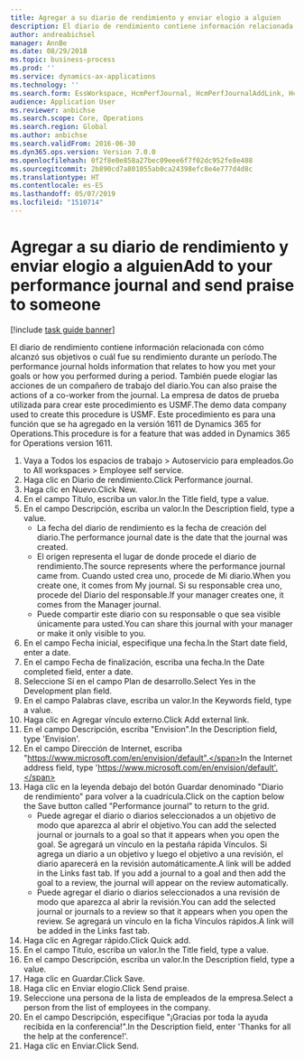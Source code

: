 ```yaml
---
title: Agregar a su diario de rendimiento y enviar elogio a alguien
description: El diario de rendimiento contiene información relacionada con cómo alcanzó sus objetivos o cuál fue su rendimiento durante un período.
author: andreabichsel
manager: AnnBe
ms.date: 08/29/2018
ms.topic: business-process
ms.prod: ''
ms.service: dynamics-ax-applications
ms.technology: ''
ms.search.form: EssWorkspace, HcmPerfJournal, HcmPerfJournalAddLink, HcmPerfPraise, HcmWorkerLookUpByPerson, HcmPerfJournalAdd
audience: Application User
ms.reviewer: anbichse
ms.search.scope: Core, Operations
ms.search.region: Global
ms.author: anbichse
ms.search.validFrom: 2016-06-30
ms.dyn365.ops.version: Version 7.0.0
ms.openlocfilehash: 0f2f8e0e858a27bec09eee6f7f02dc952fe8e408
ms.sourcegitcommit: 2b890cd7a801055ab0ca24398efc8e4e777d4d8c
ms.translationtype: HT
ms.contentlocale: es-ES
ms.lasthandoff: 05/07/2019
ms.locfileid: "1510714"
---
```

# <a name="add-to-your-performance-journal-and-send-praise-to-someone"></a><span data-ttu-id="f57b9-103">Agregar a su diario de rendimiento y enviar elogio a alguien</span><span class="sxs-lookup"><span data-stu-id="f57b9-103">Add to your performance journal and send praise to someone</span></span>

[!include [task guide banner](../../includes/task-guide-banner.md)]

<span data-ttu-id="f57b9-104">El diario de rendimiento contiene información relacionada con cómo alcanzó sus objetivos o cuál fue su rendimiento durante un período.</span><span class="sxs-lookup"><span data-stu-id="f57b9-104">The performance journal holds information that relates to how you met your goals or how you performed during a period.</span></span> <span data-ttu-id="f57b9-105">También puede elogiar las acciones de un compañero de trabajo del diario.</span><span class="sxs-lookup"><span data-stu-id="f57b9-105">You can also praise the actions of a co-worker from the journal.</span></span> <span data-ttu-id="f57b9-106">La empresa de datos de prueba utilizada para crear este procedimiento es USMF.</span><span class="sxs-lookup"><span data-stu-id="f57b9-106">The demo data company used to create this procedure is USMF.</span></span> <span data-ttu-id="f57b9-107">Este procedimiento es para una función que se ha agregado en la versión 1611 de Dynamics 365 for Operations.</span><span class="sxs-lookup"><span data-stu-id="f57b9-107">This procedure is for a feature that was added in Dynamics 365 for Operations version 1611.</span></span>

1. <span data-ttu-id="f57b9-108">Vaya a Todos los espacios de trabajo > Autoservicio para empleados.</span><span class="sxs-lookup"><span data-stu-id="f57b9-108">Go to All workspaces > Employee self service.</span></span>
2. <span data-ttu-id="f57b9-109">Haga clic en Diario de rendimiento.</span><span class="sxs-lookup"><span data-stu-id="f57b9-109">Click Performance journal.</span></span>
3. <span data-ttu-id="f57b9-110">Haga clic en Nuevo.</span><span class="sxs-lookup"><span data-stu-id="f57b9-110">Click New.</span></span>
4. <span data-ttu-id="f57b9-111">En el campo Título, escriba un valor.</span><span class="sxs-lookup"><span data-stu-id="f57b9-111">In the Title field, type a value.</span></span>
5. <span data-ttu-id="f57b9-112">En el campo Descripción, escriba un valor.</span><span class="sxs-lookup"><span data-stu-id="f57b9-112">In the Description field, type a value.</span></span>
    * <span data-ttu-id="f57b9-113">La fecha del diario de rendimiento es la fecha de creación del diario.</span><span class="sxs-lookup"><span data-stu-id="f57b9-113">The performance journal date is the date that the journal was created.</span></span>  
    * <span data-ttu-id="f57b9-114">El origen representa el lugar de donde procede el diario de rendimiento.</span><span class="sxs-lookup"><span data-stu-id="f57b9-114">The source represents where the performance journal came from.</span></span> <span data-ttu-id="f57b9-115">Cuando usted crea uno, procede de Mi diario.</span><span class="sxs-lookup"><span data-stu-id="f57b9-115">When you create one, it comes from My journal.</span></span> <span data-ttu-id="f57b9-116">Si su responsable crea uno, procede del Diario del responsable.</span><span class="sxs-lookup"><span data-stu-id="f57b9-116">If your manager creates one, it comes from the Manager journal.</span></span>  
    * <span data-ttu-id="f57b9-117">Puede compartir este diario con su responsable o que sea visible únicamente para usted.</span><span class="sxs-lookup"><span data-stu-id="f57b9-117">You can share this journal with your manager or make it only visible to you.</span></span>  
6. <span data-ttu-id="f57b9-118">En el campo Fecha inicial, especifique una fecha.</span><span class="sxs-lookup"><span data-stu-id="f57b9-118">In the Start date field, enter a date.</span></span>
7. <span data-ttu-id="f57b9-119">En el campo Fecha de finalización, escriba una fecha.</span><span class="sxs-lookup"><span data-stu-id="f57b9-119">In the Date completed field, enter a date.</span></span>
8. <span data-ttu-id="f57b9-120">Seleccione Sí en el campo Plan de desarrollo.</span><span class="sxs-lookup"><span data-stu-id="f57b9-120">Select Yes in the Development plan field.</span></span>
9. <span data-ttu-id="f57b9-121">En el campo Palabras clave, escriba un valor.</span><span class="sxs-lookup"><span data-stu-id="f57b9-121">In the Keywords field, type a value.</span></span>
10. <span data-ttu-id="f57b9-122">Haga clic en Agregar vínculo externo.</span><span class="sxs-lookup"><span data-stu-id="f57b9-122">Click Add external link.</span></span>
11. <span data-ttu-id="f57b9-123">En el campo Descripción, escriba "Envision".</span><span class="sxs-lookup"><span data-stu-id="f57b9-123">In the Description field, type 'Envision'.</span></span>
12. <span data-ttu-id="f57b9-124">En el campo Dirección de Internet, escriba "https://www.microsoft.com/en/envision/default".</span><span class="sxs-lookup"><span data-stu-id="f57b9-124">In the Internet address field, type 'https://www.microsoft.com/en/envision/default'.</span></span>
13. <span data-ttu-id="f57b9-125">Haga clic en la leyenda debajo del botón Guardar denominado "Diario de rendimiento" para volver a la cuadrícula.</span><span class="sxs-lookup"><span data-stu-id="f57b9-125">Click on the caption below the Save button called "Performance journal" to return to the grid.</span></span>
    * <span data-ttu-id="f57b9-126">Puede agregar el diario o diarios seleccionados a un objetivo de modo que aparezca al abrir el objetivo.</span><span class="sxs-lookup"><span data-stu-id="f57b9-126">You can add the selected journal or journals to a goal so that it appears when you open the goal.</span></span> <span data-ttu-id="f57b9-127">Se agregará un vínculo en la pestaña rápida Vínculos. Si agrega un diario a un objetivo y luego el objetivo a una revisión, el diario aparecerá en la revisión automáticamente.</span><span class="sxs-lookup"><span data-stu-id="f57b9-127">A link will be added in the Links fast tab.    If you add a journal to a goal and then add the goal to a review, the journal will appear on the review automatically.</span></span>  
    * <span data-ttu-id="f57b9-128">Puede agregar el diario o diarios seleccionados a una revisión de modo que aparezca al abrir la revisión.</span><span class="sxs-lookup"><span data-stu-id="f57b9-128">You can add the selected journal or journals to a review so that it appears when you open the review.</span></span>    <span data-ttu-id="f57b9-129">Se agregará un vínculo en la ficha Vínculos rápidos.</span><span class="sxs-lookup"><span data-stu-id="f57b9-129">A link will be added in the Links fast tab.</span></span>  
14. <span data-ttu-id="f57b9-130">Haga clic en Agregar rápido.</span><span class="sxs-lookup"><span data-stu-id="f57b9-130">Click Quick add.</span></span>
15. <span data-ttu-id="f57b9-131">En el campo Título, escriba un valor.</span><span class="sxs-lookup"><span data-stu-id="f57b9-131">In the Title field, type a value.</span></span>
16. <span data-ttu-id="f57b9-132">En el campo Descripción, escriba un valor.</span><span class="sxs-lookup"><span data-stu-id="f57b9-132">In the Description field, type a value.</span></span>
17. <span data-ttu-id="f57b9-133">Haga clic en Guardar.</span><span class="sxs-lookup"><span data-stu-id="f57b9-133">Click Save.</span></span>
18. <span data-ttu-id="f57b9-134">Haga clic en Enviar elogio.</span><span class="sxs-lookup"><span data-stu-id="f57b9-134">Click Send praise.</span></span>
19. <span data-ttu-id="f57b9-135">Seleccione una persona de la lista de empleados de la empresa.</span><span class="sxs-lookup"><span data-stu-id="f57b9-135">Select a person from the list of employees in the company.</span></span>
20. <span data-ttu-id="f57b9-136">En el campo Descripción, especifique "¡Gracias por toda la ayuda recibida en la conferencia!".</span><span class="sxs-lookup"><span data-stu-id="f57b9-136">In the Description field, enter 'Thanks for all the help at the conference!'.</span></span>
21. <span data-ttu-id="f57b9-137">Haga clic en Enviar.</span><span class="sxs-lookup"><span data-stu-id="f57b9-137">Click Send.</span></span>

